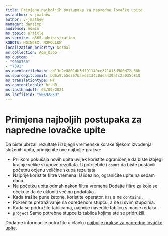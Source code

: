 ```yaml
---
title: Primjena najboljih postupaka za napredne lovačke upite
ms.author: v-jmathew
author: v-jmathew
manager: dansimp
audience: Admin
ms.topic: article
ms.service: o365-administration
ROBOTS: NOINDEX, NOFOLLOW
localization_priority: Normal
ms.collection: Adm_O365
ms.custom:
- "9000760"
- "7391"
ms.openlocfilehash: cd13e2e8801db3df91140ce371813d900d72e38b
ms.sourcegitcommit: bd6a9cb5d357baee5134c0dea430afc2a035c810
ms.translationtype: MT
ms.contentlocale: hr-HR
ms.lasthandoff: 03/09/2021
ms.locfileid: "50692859"
---
```

# <a name="apply-best-practices-for-advanced-hunting-queries"></a>Primjena najboljih postupaka za napredne lovačke upite

Da biste ubrzali rezultate i izbjegli vremenske korake tijekom izvođenja složenih upita, primijenite ove najbolje prakse:

- Prilikom pokušaja novih upita uvijek koristite ograničenje da biste izbjegli krajnje velike skupove rezultata. Upotrijebite i `count` da biste postavili početnu ocjenu veličine skupa rezultata.
- Najprije koristite filtre vremena. U idealno, ograničite upite na sedam dana.
- Na početku upita odmah nakon filtra vremena Dodajte filtre za koje se očekuje da će ukloniti većinu podataka.
- Kada tražite pune žetone, koristite operator, `has` a ne `contains` .
- Pokrenite pretraživanje na određenom stupcu, a ne u svim stupcima.
- Kada se pridružite tablicama, najprije navedite tablicu s manje redaka.
- `project` Samo potrebne stupce iz tablica kojima ste se pridružili.

Dodatne informacije potražite u članku [najbolje prakse za napredne lovačke upite](https://go.microsoft.com/fwlink/?linkid=2144812).

